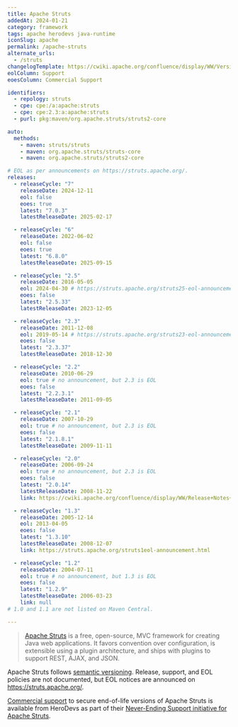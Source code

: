 ```yaml
---
title: Apache Struts
addedAt: 2024-01-21
category: framework
tags: apache herodevs java-runtime
iconSlug: apache
permalink: /apache-struts
alternate_urls:
  - /struts
changelogTemplate: https://cwiki.apache.org/confluence/display/WW/Version+Notes+__LATEST__
eolColumn: Support
eoesColumn: Commercial Support

identifiers:
  - repology: struts
  - cpe: cpe:/a:apache:struts
  - cpe: cpe:2.3:a:apache:struts
  - purl: pkg:maven/org.apache.struts/struts2-core

auto:
  methods:
    - maven: struts/struts
    - maven: org.apache.struts/struts-core
    - maven: org.apache.struts/struts2-core

# EOL as per announcements on https://struts.apache.org/.
releases:
  - releaseCycle: "7"
    releaseDate: 2024-12-11
    eol: false
    eoes: true
    latest: "7.0.3"
    latestReleaseDate: 2025-02-17

  - releaseCycle: "6"
    releaseDate: 2022-06-02
    eol: false
    eoes: true
    latest: "6.8.0"
    latestReleaseDate: 2025-09-15

  - releaseCycle: "2.5"
    releaseDate: 2016-05-05
    eol: 2024-04-30 # https://struts.apache.org/struts25-eol-announcement
    eoes: false
    latest: "2.5.33"
    latestReleaseDate: 2023-12-05

  - releaseCycle: "2.3"
    releaseDate: 2011-12-08
    eol: 2019-05-14 # https://struts.apache.org/struts23-eol-announcement
    eoes: false
    latest: "2.3.37"
    latestReleaseDate: 2018-12-30

  - releaseCycle: "2.2"
    releaseDate: 2010-06-29
    eol: true # no announcement, but 2.3 is EOL
    eoes: false
    latest: "2.2.3.1"
    latestReleaseDate: 2011-09-05

  - releaseCycle: "2.1"
    releaseDate: 2007-10-29
    eol: true # no announcement, but 2.3 is EOL
    eoes: false
    latest: "2.1.8.1"
    latestReleaseDate: 2009-11-11

  - releaseCycle: "2.0"
    releaseDate: 2006-09-24
    eol: true # no announcement, but 2.3 is EOL
    eoes: false
    latest: "2.0.14"
    latestReleaseDate: 2008-11-22
    link: https://cwiki.apache.org/confluence/display/WW/Release+Notes+__LATEST__

  - releaseCycle: "1.3"
    releaseDate: 2005-12-14
    eol: 2013-04-05
    eoes: false
    latest: "1.3.10"
    latestReleaseDate: 2008-12-07
    link: https://struts.apache.org/struts1eol-announcement.html

  - releaseCycle: "1.2"
    releaseDate: 2004-07-11
    eol: true # no announcement, but 1.3 is EOL
    eoes: false
    latest: "1.2.9"
    latestReleaseDate: 2006-03-23
    link: null
# 1.0 and 1.1 are not listed on Maven Central.

---
```


> [Apache Struts](https://struts.apache.org/) is a free, open-source, MVC framework for creating
> Java web applications. It favors convention over configuration, is extensible using a plugin
> architecture, and ships with plugins to support REST, AJAX, and JSON.

Apache Struts follows [semantic versioning](https://semver.org). Release, support, and EOL policies
are not documented, but EOL notices are announced on <https://struts.apache.org/>.

[Commercial support](https://struts.apache.org/commercial-support.html) to secure end-of-life versions of Apache Struts is available from HeroDevs
as part of their [Never-Ending Support initiative for Apache Struts](https://www.herodevs.com/support/struts-nes).
